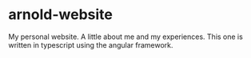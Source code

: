 # arnold-website
My personal website. A little about me and my experiences. 
This one is written in typescript using the angular framework. 